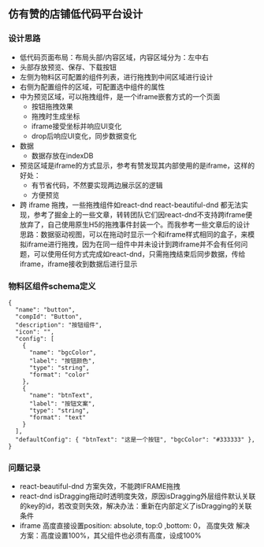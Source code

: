 ## 仿有赞的店铺低代码平台设计

### 设计思路
- 低代码页面布局：布局头部/内容区域，内容区域分为：左中右
- 头部存放预览、保存、下载按钮  
- 左侧为物料区可配置的组件列表，进行拖拽到中间区域进行设计
- 右侧为配置组件的区域，可配置选中组件的属性
- 中为预览区域，可以拖拽组件，是一个iframe嵌套方式的一个页面
  - 按钮拖拽效果
  - 拖拽时生成坐标
  - iframe接受坐标并响应UI变化
  - drop后响应UI变化，同步数据变化
- 数据
  - 数据存放在indexDB
- 预览区域是iframe的方式显示，参考有赞发现其内部使用的是iframe，这样的好处：
  - 有节省代码，不然要实现两边展示区的逻辑
  - 方便预览
- 跨 iframe 拖拽，一些拖拽组件如react-dnd react-beautiful-dnd 都无法实现，参考了掘金上的一些文章，转转团队它们因react-dnd不支持跨iframe便放弃了，自己使用原生H5的拖拽事件封装一个。而我参考一些文章后的设计思路：数据驱动视图，可以在拖动时显示一个和iframe样式相同的盒子，来模拟iframe进行拖拽，因为在同一组件中并未设计到跨iframe并不会有任何问题，可以使用任何方式完成如react-dnd，只需拖拽结束后同步数据，传给iframe，iframe接收到数据后进行显示

### 物料区组件schema定义
```
{
  "name": "button",
  "compId": "Button",
  "description": "按钮组件",
  "icon": "",
  "config": [
    {
      "name": "bgcColor",
      "label": "按钮颜色",
      "type": "string",
      "format": "color"
    },
    {
      "name": "btnText",
      "label": "按钮文案",
      "type": "string",
      "format": "text"
    }
  ],
  "defaultConfig": { "btnText": "这是一个按钮", "bgcColor": "#333333" },
}
```




### 问题记录
- react-beautiful-dnd 方案失效，不能跨IFRAME拖拽
- react-dnd isDragging拖动时透明度失效，原因isDragging外层组件默认关联的key的id，若改变则失效，解决办法：重新在内部定义了isDragging的关联条件
- iframe 高度直接设置position: absolute, top:0 ,bottom: 0， 高度失效  解决方案：高度设置100%，其父组件也必须有高度，设成100%